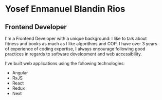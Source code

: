 # Yosef Enmanuel Blandin Rios
## Frontend Developer

I'm a Frontend Developer with a unique background: I like to talk about fitness and books as much as I like algorithms and OOP. I have over 3 years of experience of coding expertise, I always encourage following good practices in regards to software development and web accessibility.

I've built web applications using the following technologies:

- Angular
- RxJS
- React
- Redux
- Next
